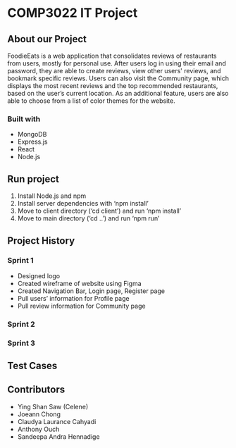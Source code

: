 # COMP3022 IT Project
## About our Project
FoodieEats is a web application that consolidates reviews of restaurants from users, mostly for personal use. After users log in using their email and password, they are able to create reviews, view other users' reviews, and bookmark specific reviews. Users can also visit the Community page, which displays the most recent reviews and the top recommended restaurants, based on the user’s current location. As an additional feature, users are also able to choose from a list of color themes for the website. 
### Built with
* MongoDB
* Express.js
* React
* Node.js
## Run project
1. Install Node.js and npm
2. Install server dependencies with ‘npm install’
3. Move to client directory (‘cd client’) and run ‘npm install’
4. Move to main directory (‘cd ..’) and run ‘npm run’
## Project History
### Sprint 1
* Designed logo
* Created wireframe of website using Figma
* Created Navigation Bar, Login page, Register page
* Pull users’ information for Profile page
* Pull review information for Community page
### Sprint 2
### Sprint 3
## Test Cases
## Contributors
* Ying Shan Saw (Celene)
* Joeann Chong
* Claudya Laurance Cahyadi
* Anthony Ouch
* Sandeepa Andra Hennadige
